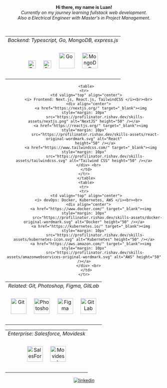 <div align="center">
  <p align="center">
  <b>
    Hi there, my name is Luan!<br>
      </b>
        <i>
        Currently on my journey learning fullstack web development.<br>
        Also a Electrical Engineer with Master's in Project Management.<br>
    </i>
  <br><br>
  </p>


<table>
    <td valign="top" align="center">
        <div align="center">
            <i> Backend: Typescript, Go, MongoDB, express.js </i> <br><br>
            <div style="display: inline-block;">
                <a href="https://www.typescriptlang.org/" target="_blank"><img style="margin: 10px"
                    src="https://profilinator.rishav.dev/skills-assets/typescript-original.svg" alt="TypeScript"
                    height="25" /></a>
                <a href="https://expressjs.com/" target="_blank"><img style="margin: 10px"
                    src="https://www.guayerd.com/wp-content/uploads//2021/04/expressjs-logo.svg" alt="Express.js"
                    height="25" /></a>
            </div>
            <a href="https://go.dev/" target="_blank"><img style="margin: 10px"
                src="https://upload.wikimedia.org/wikipedia/commons/thumb/0/05/Go_Logo_Blue.svg/1200px-Go_Logo_Blue.svg.png" alt="Go"
                height="50" /></a>
            <a href="https://www.mongodb.com/" target="_blank"><img style="margin: 10px"
                src="https://profilinator.rishav.dev/skills-assets/mongodb-original-wordmark.svg" alt="MongoDB"
                height="50" /></a>
        </div> <br>
    </td>
</table>

      <table>
    <tr>
      <td valign="top" align="center">
        <i> Frontend: Next.js, React.js, TailwindCSS </i><br><br>
        <div align="center">
          <a href="https://nextjs.org/" target="_blank"><img style="margin: 10px"
              src="https://profilinator.rishav.dev/skills-assets/nextjs.png" alt="NextJS" height="50" /></a>
          <a href="https://reactjs.org/" target="_blank"><img style="margin: 10px"
              src="https://profilinator.rishav.dev/skills-assets/react-original-wordmark.svg" alt="React"
              height="50" /></a>
          <a href="https://www.tailwindcss.com/" target="_blank"><img style="margin: 10px"
              src="https://profilinator.rishav.dev/skills-assets/tailwindcss.svg" alt="Tailwind CSS" height="50" /></a>
        </div> <br>
      </td>
    </tr>
      </table>
      <table>
    <tr>
    <tr>
      <td valign="top" align="center">
        <i> devOps: Docker, Kubernetes, AWS </i><br><br>
        <div align="center">
          <a href="https://www.docker.com/" target="_blank"><img style="margin: 10px"
                src="https://profilinator.rishav.dev/skills-assets/docker-original-wordmark.svg" alt="Docker" height="50" /></a>
          <a href="https://kubernetes.io/" target="_blank"><img style="margin: 10px"
              src="https://profilinator.rishav.dev/skills-assets/kubernetes-icon.svg" alt="Kubernetes" height="50" /></a>
          <a href="https://aws.amazon.com/" target="_blank"><img style="margin: 10px"
              src="https://profilinator.rishav.dev/skills-assets/amazonwebservices-original-wordmark.svg" alt="AWS" height="50" /></a>
        </div> <br>
      </td>
    </tr>
  </table>
  <table>
    <tr>
    <tr>
      <td valign="top" align="center">
        <i> Related: Git, Photoshop, Figma, GitLab </i><br><br>
        <div align="center">
          <a href="https://github.com/" target="_blank"><img style="margin: 10px"
              src="https://profilinator.rishav.dev/skills-assets/git-scm-icon.svg" alt="Git" height="50" /></a>
          <a href="https://www.adobe.com/in/products/photoshop.html" target="_blank"><img style="margin: 10px"
              src="https://profilinator.rishav.dev/skills-assets/photoshop-plain.svg" alt="Photoshop" height="50" /></a>
          <a href="https://www.figma.com/" target="_blank"><img style="margin: 10px"
              src="https://profilinator.rishav.dev/skills-assets/figma-icon.svg" alt="Figma" height="50" /></a>
          <a href="https://about.gitlab.com/" target="_blank"><img style="margin: 10px"
              src="https://profilinator.rishav.dev/skills-assets/gitlab.svg" alt="GitLab" height="50" /></a>
        </div> <br>
      </td>
    </tr>
  </table>
  <table>
    <tr>
    <tr>
      <td valign="top" align="center">
        <i> Enterprise: Salesforce, Movidesk </i><br><br>
        <div align="center">
          <a href="http://www.salesforce.com/" target="_blank"><img style="margin: 10px"
              src="https://profilinator.rishav.dev/skills-assets/salesforce.png" alt="SalesForce" height="50" /></a>
          <a href="https://www.movidesk.com/" target="_blank"><img style="margin: 10px"
              src="https://registration.movidesk.com/Content/images/movidesk-form.svg" alt="Movidesk" height="50" /></a>
        </div> <br>
      </td>
    </tr>
  </table>

  <a href="https://www.linkedin.com/in/luangabriel/" target="_blank">
    <img src=https://img.shields.io/badge/linkedin-%231E77B5.svg?&style=for-the-badge&logo=linkedin&logoColor=white
      alt=linkedin style="margin-bottom: 5px;" />
  </a>

</div>


<!--
**troyaks1/troyaks1** is a ✨ _special_ ✨ repository because its `README.md` (this file) appears on your GitHub profile.

Here are some ideas to get you started:

- 🔭 I’m currently working on ...
- 🌱 I’m currently learning ...
- 👯 I’m looking to collaborate on ...
- 🤔 I’m looking for help with ...
- 💬 Ask me about ...
- 📫 How to reach me: ...
- 😄 Pronouns: ...
- ⚡ Fun fact: ...
-->
